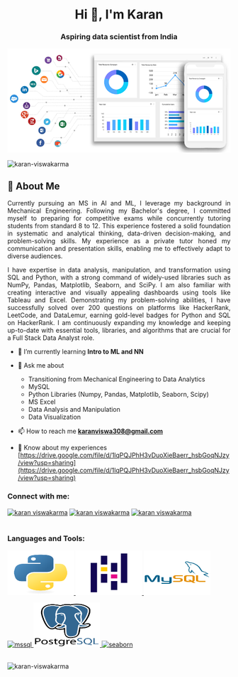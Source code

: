 <h1 align="center">Hi 👋, I'm Karan</h1>
<h3 align="center">Aspiring data scientist from India</h3>

![](1-dBPwuC3Dh2WWFFYTwogTMA.gif)


<p align="left"> <img src="https://komarev.com/ghpvc/?username=karan-viswakarma&label=Profile%20views&color=0e75b6&style=flat" alt="karan-viswakarma" /> </p>


## 🚀 About Me


<p align = "justify">Currently pursuing an MS in AI and ML, I leverage my background in Mechanical Engineering. Following my Bachelor's degree, I committed myself to preparing for competitive exams while concurrently tutoring students from standard 8 to 12. This experience fostered a solid foundation in systematic and analytical thinking, data-driven decision-making, and problem-solving skills. My experience as a private tutor honed my communication and presentation skills, enabling me to effectively adapt to diverse audiences. </p>

<p align = "justify">I have expertise in data analysis, manipulation, and transformation using SQL and Python, with a strong command of widely-used libraries such as NumPy, Pandas, Matplotlib, Seaborn, and SciPy. I am also familiar with creating interactive and visually appealing dashboards using tools like Tableau and Excel. Demonstrating my problem-solving abilities, I have successfully solved over 200 questions on platforms like HackerRank, LeetCode, and DataLemur, earning gold-level badges for Python and SQL on HackerRank. I am continuously expanding my knowledge and keeping up-to-date with essential tools, libraries, and algorithms that are crucial for a Full Stack Data Analyst role.</p>



- 🌱 I’m currently learning **Intro to ML and NN**

- 💬 Ask me about <br>
  <ul> 
    <li>Transitioning from Mechanical Engineering to Data Analytics</li>
    <li> MySQL</li> 
    <li>  Python Libraries (Numpy, Pandas, Matplotlib, Seaborn, Scipy) </li>
    <li>  MS Excel </li> 
    <li>  Data Analysis and Manipulation</li>
    <li>  Data Visualization</li>
  </ul>
  

- 📫 How to reach me **karanviswa308@gmail.com**

- 📄 Know about my experiences [https://drive.google.com/file/d/1lqPQJPhH3vDuoXieBaerr_hsbGoqNJzy/view?usp=sharing](https://drive.google.com/file/d/1lqPQJPhH3vDuoXieBaerr_hsbGoqNJzy/view?usp=sharing)

<h3 align="left">Connect with me:</h3>
<p align="left">
<a href="https://linkedin.com/in/karan-viswakarma-3406ab148" target="blank"><img align="center" src="https://raw.githubusercontent.com/rahuldkjain/github-profile-readme-generator/master/src/images/icons/Social/linked-in-alt.svg" alt="karan viswakarma" height="50" width="100" /></a>
<a href="https://www.hackerrank.com/karanviswa308?hr_r=1" target="blank"><img align="center" src="https://raw.githubusercontent.com/rahuldkjain/github-profile-readme-generator/master/src/images/icons/Social/hackerrank.svg" alt="karan viswakarma" height="50" width="100" /></a>
<a href="https://www.leetcode.com/Karan_Viswakarma" target="blank"><img align="center" src="https://raw.githubusercontent.com/rahuldkjain/github-profile-readme-generator/master/src/images/icons/Social/leet-code.svg" alt="karan viswakarma" height="50" width="100" /></a><br /><br />
</p>

<h3 align="left">Languages and Tools:</h3>
<p align="left"> <a href="https://www.python.org" target="_blank" rel="noreferrer"> <img src="https://raw.githubusercontent.com/devicons/devicon/master/icons/python/python-original.svg" alt="python" width="150" height="100"/> </a> <a href="https://pandas.pydata.org/" target="_blank" rel="noreferrer"> <img src="https://raw.githubusercontent.com/devicons/devicon/2ae2a900d2f041da66e950e4d48052658d850630/icons/pandas/pandas-original.svg" alt="pandas" width="150" height="100"/> </a> <a href="https://www.mysql.com/" target="_blank" rel="noreferrer"> <img src="https://raw.githubusercontent.com/devicons/devicon/master/icons/mysql/mysql-original-wordmark.svg" alt="mysql" width="150" height="100"/> </a> </p>
<p align="left"> <a href="https://www.microsoft.com/en-us/sql-server" target="_blank" rel="noreferrer"> <img src="https://www.svgrepo.com/show/303229/microsoft-sql-server-logo.svg" alt="mssql" width="150" height="100"/> </a>   <a href="https://www.postgresql.org" target="_blank" rel="noreferrer"> <img src="https://raw.githubusercontent.com/devicons/devicon/master/icons/postgresql/postgresql-original-wordmark.svg" alt="postgresql" width="150" height="100"/> </a>  <a href="https://seaborn.pydata.org/" target="_blank" rel="noreferrer"> <img src="https://seaborn.pydata.org/_images/logo-mark-lightbg.svg" alt="seaborn" width="150" height="100"/> </a> <br /><br /></p>

<p>
  <img align="center" src="https://github-readme-streak-stats.herokuapp.com/?user=karan-viswakarma&" alt="karan-viswakarma" />
</p>
